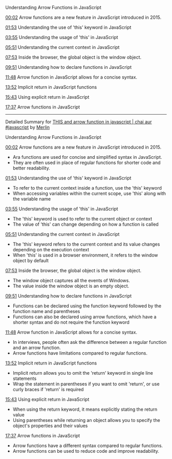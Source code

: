  
Understanding Arrow Functions in JavaScript

[00:02](https://www.youtube.com/watch?v=9ksqBa8_txM&t=2) Arrow functions are a new feature in JavaScript introduced in 2015.

[01:53](https://www.youtube.com/watch?v=9ksqBa8_txM&t=113) Understanding the use of 'this' keyword in JavaScript

[03:55](https://www.youtube.com/watch?v=9ksqBa8_txM&t=235) Understanding the usage of 'this' in JavaScript

[05:51](https://www.youtube.com/watch?v=9ksqBa8_txM&t=351) Understanding the current context in JavaScript

[07:53](https://www.youtube.com/watch?v=9ksqBa8_txM&t=473) Inside the browser, the global object is the window object.

[09:51](https://www.youtube.com/watch?v=9ksqBa8_txM&t=591) Understanding how to declare functions in JavaScript

[11:48](https://www.youtube.com/watch?v=9ksqBa8_txM&t=708) Arrow function in JavaScript allows for a concise syntax.

[13:52](https://www.youtube.com/watch?v=9ksqBa8_txM&t=832) Implicit return in JavaScript functions

[15:43](https://www.youtube.com/watch?v=9ksqBa8_txM&t=943) Using explicit return in JavaScript

[17:37](https://www.youtube.com/watch?v=9ksqBa8_txM&t=1057) Arrow functions in JavaScript

---------------------------------

Detailed Summary for [THIS and arrow function in javascript | chai aur #javascript](https://www.youtube.com/watch?v=9ksqBa8_txM) by [Merlin](https://merlin.foyer.work/)

Understanding Arrow Functions in JavaScript

[00:02](https://www.youtube.com/watch?v=9ksqBa8_txM&t=2) Arrow functions are a new feature in JavaScript introduced in 2015.
- Ara functions are used for concise and simplified syntax in JavaScript.
- They are often used in place of regular functions for shorter code and better readability.

[01:53](https://www.youtube.com/watch?v=9ksqBa8_txM&t=113) Understanding the use of 'this' keyword in JavaScript
- To refer to the current context inside a function, use the 'this' keyword
- When accessing variables within the current scope, use 'this' along with the variable name

[03:55](https://www.youtube.com/watch?v=9ksqBa8_txM&t=235) Understanding the usage of 'this' in JavaScript
- The 'this' keyword is used to refer to the current object or context
- The value of 'this' can change depending on how a function is called

[05:51](https://www.youtube.com/watch?v=9ksqBa8_txM&t=351) Understanding the current context in JavaScript
- The 'this' keyword refers to the current context and its value changes depending on the execution context
- When 'this' is used in a browser environment, it refers to the window object by default

[07:53](https://www.youtube.com/watch?v=9ksqBa8_txM&t=473) Inside the browser, the global object is the window object.
- The window object captures all the events of Windows.
- The value inside the window object is an empty object.

[09:51](https://www.youtube.com/watch?v=9ksqBa8_txM&t=591) Understanding how to declare functions in JavaScript
- Functions can be declared using the function keyword followed by the function name and parentheses
- Functions can also be declared using arrow functions, which have a shorter syntax and do not require the function keyword

[11:48](https://www.youtube.com/watch?v=9ksqBa8_txM&t=708) Arrow function in JavaScript allows for a concise syntax.
- In interviews, people often ask the difference between a regular function and an arrow function.
- Arrow functions have limitations compared to regular functions.

[13:52](https://www.youtube.com/watch?v=9ksqBa8_txM&t=832) Implicit return in JavaScript functions
- Implicit return allows you to omit the 'return' keyword in single line statements
- Wrap the statement in parentheses if you want to omit 'return', or use curly braces if 'return' is required

[15:43](https://www.youtube.com/watch?v=9ksqBa8_txM&t=943) Using explicit return in JavaScript
- When using the return keyword, it means explicitly stating the return value
- Using parentheses while returning an object allows you to specify the object's properties and their values

[17:37](https://www.youtube.com/watch?v=9ksqBa8_txM&t=1057) Arrow functions in JavaScript
- Arrow functions have a different syntax compared to regular functions.
- Arrow functions can be used to reduce code and improve readability.
